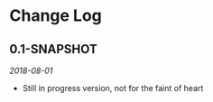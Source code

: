 # Change Log

## 0.1-SNAPSHOT

*2018-08-01*

- Still in progress version, not for the faint of heart
  
